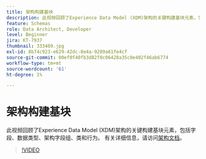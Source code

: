 ```yaml
---
title: 架构构建基块
description: 此视频回顾了Experience Data Model (XDM)架构的关键构建基块元素，包括字段、数据类型、架构字段组、类和行为。
feature: Schemas
role: Data Architect, Developer
level: Beginner
jira: KT-7937
thumbnail: 333469.jpg
exl-id: 8b74c923-e629-42dc-8e4a-9289a61fe4cf
source-git-commit: 00ef0f40fb3d82f0c06428a35c0e402f46ab6774
workflow-type: tm+mt
source-wordcount: '61'
ht-degree: 1%

---
```


# 架构构建基块

此视频回顾了Experience Data Model (XDM)架构的关键构建基块元素，包括字段、数据类型、架构字段组、类和行为。 有关详细信息，请访问[架构文档](https://experienceleague.adobe.com/docs/experience-platform/xdm/home.html)。

>[!VIDEO](https://video.tv.adobe.com/v/333469?learn=on)
